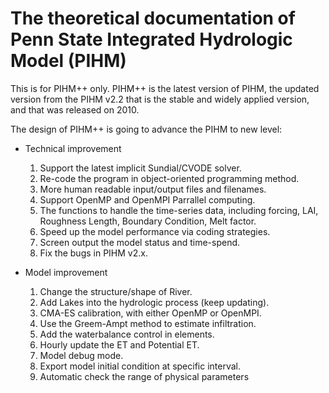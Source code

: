 # The theoretical documentation of Penn State Integrated Hydrologic Model (PIHM)
 
This is for PIHM++ only. PIHM++ is the latest version of PIHM, the updated version from the PIHM v2.2 that is the stable and widely applied version, and that was released on 2010. 

The design of PIHM++ is going to advance the PIHM to new level:

- Technical improvement
  1. Support the latest implicit Sundial/CVODE solver.
  2. Re-code the program in object-oriented programming method.
  3. More human readable input/output files and filenames.
  5. Support OpenMP and OpenMPI Parrallel computing.
  6. The functions to handle the time-series data, including forcing, LAI, Roughness Length, Boundary Condition, Melt factor.
  7. Speed up the model performance via coding strategies.
  8. Screen output the model status and time-spend.
  4. Fix the bugs in PIHM v2.x.
  
- Model improvement
  1. Change the structure/shape of River.
  2. Add Lakes into the hydrologic process (keep updating).
  3. CMA-ES calibration, with either OpenMP or OpenMPI.
  4. Use the Greem-Ampt method to estimate infiltration.
  5. Add the waterbalance control in elements.
  6. Hourly update the ET and Potential ET.
  7. Model debug mode.
  8. Export model initial condition at specific interval.
  9. Automatic check the range of physical parameters
  